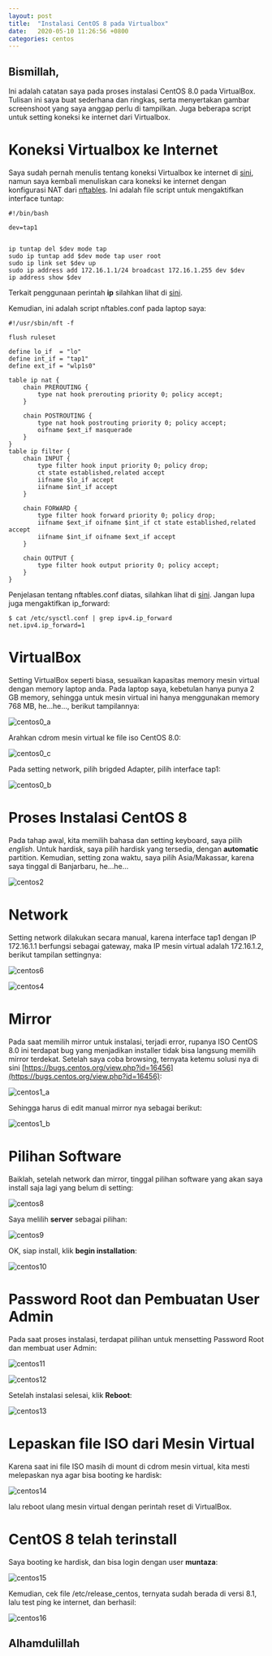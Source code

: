 ```yaml
---
layout: post
title:  "Instalasi CentOS 8 pada Virtualbox"
date:   2020-05-10 11:26:56 +0800
categories: centos
---
```


## Bismillah,

Ini adalah catatan saya pada proses instalasi CentOS 8.0 pada VirtualBox. Tulisan ini saya buat sederhana dan ringkas, serta menyertakan gambar screenshoot yang saya anggap perlu di tampilkan. Juga beberapa script untuk setting koneksi ke internet dari Virtualbox.

# Koneksi Virtualbox ke Internet

Saya sudah pernah menulis tentang koneksi Virtualbox ke internet di [sini](https://www.muntaza.id/virtualbox/2019/12/01/virtualbox-internet.html), namun saya kembali menuliskan cara koneksi ke internet dengan konfigurasi NAT dari [nftables](https://www.muntaza.id/nftables/2020/01/30/nftables-keempat.html). Ini adalah file script untuk mengaktifkan interface tuntap:

```text
#!/bin/bash

dev=tap1


ip tuntap del $dev mode tap
sudo ip tuntap add $dev mode tap user root
sudo ip link set $dev up
sudo ip address add 172.16.1.1/24 broadcast 172.16.1.255 dev $dev
ip address show $dev
```

Terkait penggunaan perintah __ip__ silahkan lihat di [sini](https://access.redhat.com/articles/ip-command-cheat-sheet).

Kemudian, ini adalah script nftables.conf pada laptop saya:

```text
#!/usr/sbin/nft -f

flush ruleset

define lo_if  = "lo"
define int_if = "tap1"
define ext_if = "wlp1s0"

table ip nat {
	chain PREROUTING {
		type nat hook prerouting priority 0; policy accept;
	}

	chain POSTROUTING {
		type nat hook postrouting priority 0; policy accept;
		oifname $ext_if masquerade
	}
}
table ip filter {
	chain INPUT {
		type filter hook input priority 0; policy drop;
		ct state established,related accept
		iifname $lo_if accept
		iifname $int_if accept
	}

	chain FORWARD {
		type filter hook forward priority 0; policy drop;
		iifname $ext_if oifname $int_if ct state established,related accept
		iifname $int_if oifname $ext_if accept
	}

	chain OUTPUT {
		type filter hook output priority 0; policy accept;
	}
}
```

Penjelasan tentang nftables.conf diatas, silahkan lihat di [sini](https://www.muntaza.id/nftables/2019/12/16/nftables-kedua.html). Jangan lupa juga mengaktifkan ip_forward:

```text
$ cat /etc/sysctl.conf | grep ipv4.ip_forward
net.ipv4.ip_forward=1
```

# VirtualBox

Setting VirtualBox seperti biasa, sesuaikan kapasitas memory mesin virtual dengan memory laptop anda. Pada laptop saya, kebetulan hanya punya 2 GB memory, sehingga untuk mesin virtual ini hanya menggunakan memory 768 MB, he...he..., berikut tampilannya:

![centos0_a](/assets/centos/centos0_a.png)

Arahkan cdrom mesin virtual ke file iso CentOS 8.0:

![centos0_c](/assets/centos/centos0_c.png)

Pada setting network, pilih brigded Adapter, pilih interface tap1:

![centos0_b](/assets/centos/centos0_b.png)

# Proses Instalasi CentOS 8

Pada tahap awal, kita memilih bahasa dan setting keyboard, saya pilih _english_. Untuk hardisk, saya pilih hardisk yang tersedia, dengan __automatic__ partition. Kemudian, setting zona waktu, saya pilih Asia/Makassar, karena saya tinggal di Banjarbaru, he...he...


![centos2](/assets/centos/centos2.png)

# Network

Setting network dilakukan secara manual, karena interface tap1 dengan IP 172.16.1.1 berfungsi sebagai gateway, maka IP mesin virtual adalah 172.16.1.2, berikut tampilan settingnya:

![centos6](/assets/centos/centos6.png)

![centos4](/assets/centos/centos4.png)

# Mirror

Pada saat memilih mirror untuk instalasi, terjadi error, rupanya ISO CentOS 8.0 ini terdapat bug yang menjadikan installer tidak bisa langsung memilih mirror terdekat. Setelah saya coba browsing, ternyata ketemu solusi nya di sini [https://bugs.centos.org/view.php?id=16456](https://bugs.centos.org/view.php?id=16456):

![centos1_a](/assets/centos/centos1_a.png)

Sehingga harus di edit manual mirror nya sebagai berikut:

![centos1_b](/assets/centos/centos1_b.png)

# Pilihan Software

Baiklah, setelah network dan mirror, tinggal pilihan software yang akan saya install saja lagi yang belum di setting:

![centos8](/assets/centos/centos8.png)

Saya melilih __server__ sebagai pilihan:

![centos9](/assets/centos/centos9.png)

OK, siap install, klik __begin installation__:

![centos10](/assets/centos/centos10.png)

# Password Root dan Pembuatan User Admin

Pada saat proses instalasi, terdapat pilihan untuk mensetting Password Root dan membuat user Admin:

![centos11](/assets/centos/centos11.png)

![centos12](/assets/centos/centos12.png)

Setelah instalasi selesai, klik __Reboot__:

![centos13](/assets/centos/centos13.png)

# Lepaskan file ISO dari Mesin Virtual

Karena saat ini file ISO masih di mount di cdrom mesin virtual, kita mesti melepaskan nya agar bisa booting ke hardisk:

![centos14](/assets/centos/centos14.png)

lalu reboot ulang mesin virtual dengan perintah reset di VirtualBox.

# CentOS 8 telah terinstall

Saya booting ke hardisk, dan bisa login dengan user __muntaza__:

![centos15](/assets/centos/centos15.png)

Kemudian, cek file /etc/release_centos, ternyata sudah berada di versi 8.1, lalu test ping ke internet, dan berhasil:

![centos16](/assets/centos/centos16.png)


## Alhamdulillah
